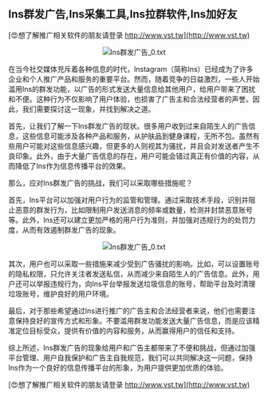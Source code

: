 ## **Ins群发广告,Ins采集工具,Ins拉群软件,Ins加好友**

[😍想了解推广相关软件的朋友请登录 http://www.vst.tw](http://www.vst.tw)

 <center><img src="https://vst.tw/MP4/tuiguang/png/2.png" alt="Ins群发广告_0.txt"></center>

在当今社交媒体充斥着各种信息的时代，Instagram（简称Ins）已经成为了许多企业和个人推广产品和服务的重要平台。然而，随着竞争的日益激烈，一些人开始滥用Ins的群发功能，以广告的形式发送大量信息给其他用户，给用户带来了困扰和不便。这种行为不仅影响了用户体验，也损害了广告主和合法经营者的声誉。因此，我们需要探讨这一现象，并找到解决之道。

首先，让我们了解一下Ins群发广告的现状。很多用户收到过来自陌生人的广告信息，这些信息可能涉及各种产品和服务，从护肤品到健身课程，无所不包。虽然有些用户可能对这些信息感兴趣，但更多的人则视其为骚扰，并且会对发送者产生不良印象。此外，由于大量广告信息的存在，用户可能会错过真正有价值的内容，从而降低了Ins作为信息传播平台的效果。

那么，应对Ins群发广告的挑战，我们可以采取哪些措施呢？

首先，Ins平台可以加强对用户行为的监管和管理。通过采取技术手段，识别并阻止恶意的群发行为，比如限制用户发送消息的频率或数量，检测并封禁恶意账号等。此外，Ins还可以建立更加严格的用户行为准则，并加强对违规行为的处罚力度，从而有效遏制群发广告的现象。

 <center><img src="https://vst.tw/MP4/tuiguang/png/5.png" alt="Ins群发广告_0.txt"></center>

其次，用户也可以采取一些措施来减少受到广告骚扰的影响。比如，可以设置账号的隐私权限，只允许关注者发送私信，从而减少来自陌生人的广告信息。此外，用户还可以举报违规行为，向Ins平台举报发送垃圾信息的账号，帮助平台及时清理垃圾账号，维护良好的用户环境。

最后，对于那些希望通过Ins进行推广的广告主和合法经营者来说，他们也需要注意保持良好的宣传方式和形象。不要滥用群发功能发送大量广告信息，而是应该精准定位目标受众，提供有价值的内容和服务，从而赢得用户的信任和支持。

综上所述，Ins群发广告的现象给用户和广告主都带来了不便和挑战，但通过加强平台管理、用户自我保护和广告主自我规范，我们可以共同解决这一问题，保持Ins作为一个良好的信息传播平台的形象，为用户提供更加优质的体验。

[😍想了解推广相关软件的朋友请登录 http://www.vst.tw](http://www.vst.tw)



